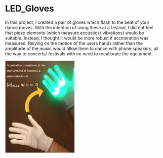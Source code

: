 # LED_Gloves
In this project, I created a pair of gloves which flash to the beat of your dance moves. With the intention of using these at a festival, I did not feel that piezo elements (which measure acoustics/ vibrations) would be suitable. Instead, I thought it would be more robust if acceleration was measured. Relying on the motion of the users hands rather than the amplitude of the music would allow them to dance with phone speakers, all the way to concerts/ festivals with no need to recalibrate the equipment.

<p float="center">
  <img src="https://github.com/OliverHeilmann/LED_Gloves/blob/master/Figures/GloveTOTAL.png" height=300 />
</p>
